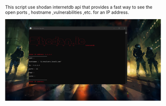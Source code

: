 This script use shodan internetdb api that provides a fast way to see the open ports , hostname ,vulnerabilities ,etc. for an IP address.

<img src="screenshots\Screenshot.png">